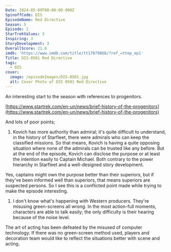 ```yaml
---
Date: 2024-05-09T00:00:00.000Z
SpinoffCode: DIS
EpisodeName: Red Directive
Season: 5
Episode: 1
StarTrekValues: 3
Inspiring: 3
StoryDevelopment: 3
OverallScore: 21.6
imdb: 'https://www.imdb.com/title/tt17079868/?ref_=ttep_ep1'
Title: DIS-0501 Red Directive
tags:
  - DIS
cover:
  image: /episodeImages/DIS-0501.jpg
  alt: Cover Photo of DIS 0501 Red Directive
---
```


An interesting start to the season with references to progenitors.

[https://www.startrek.com/en-un/news/brief-history-of-the-progenitors](https://www.startrek.com/en-un/news/brief-history-of-the-progenitors)

And lots of poor points;

1. Kovich has more authority than admiral; it's quite difficult to understand, in the history of Starfleet, there were admirals who can keep the classified missions. So that means, Kovich is having a quite opposing situation where none of the admirals can be trusted like any before. But at the end of the episode, Kovich can disclose the purpose or at least the intention easily to Captain Michael. Both contrary to the power hierarchy in Starfleet and a well-designed story development.

Yes, captains might own the purpose better than their superiors, but if they've been informed well than superiors, that means superiors are suspected persons. So I see this is a conflicted point made while trying  to make the episode interesting.

1. I don't know what's happening with Western producers. They're misusing green-screens all wrong. In the most action-full moments, characters are able to talk easily; the only difficulty is their hearing because of the noise level.

The art of acting has been defeated by the misused of computer technology. If there was no green-screen method used, players and decoration team would like to reflect the situations better with scene and acting.
